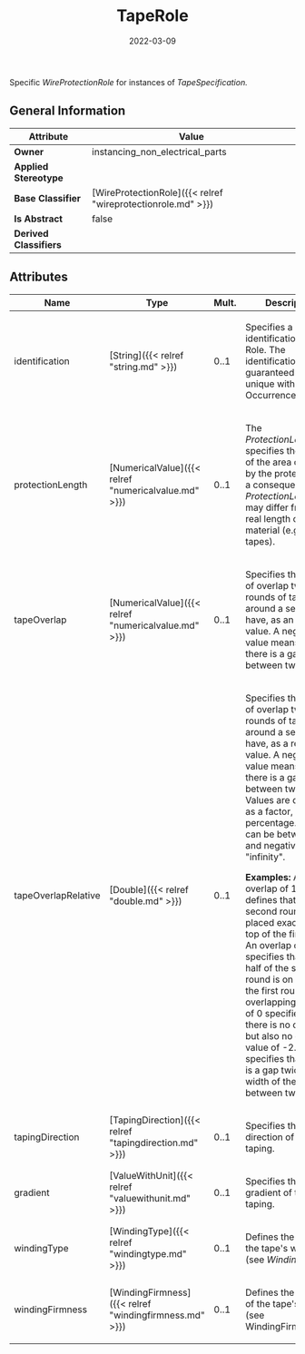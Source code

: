 ﻿---
title: TapeRole
toc: false
type: specs
date: "2022-03-09"
draft: false
specification: VEC
version: 2.0.0
documentType: "Recommendation"
elementType: Class
classes:
  - TapeRole
menu_name: vec-2.0.0
---
<p> Specific <i>WireProtectionRole </i>for instances of <i>TapeSpecification.</i>      </p>

## General Information

| Attribute               | Value |
|-------------------------|-------|
| **Owner**               | instancing_non_electrical_parts |
| **Applied Stereotype**  |   |
| **Base Classifier**     | [WireProtectionRole]({{< relref "wireprotectionrole.md" >}})<br/>  |
| **Is Abstract**         | false |
| **Derived Classifiers** |   |

## Attributes
|  Name  |  Type  |  Mult.  |  Description  |  Owning Classifier  |
|--------|--------|---------|---------------|--------------|
|identification | [String]({{< relref "string.md" >}}) | 0..1 | <p> Specifies a unique identification of the Role. The identification is guaranteed to be unique within the OccurrenceOrUsage.      </p> | [Role]({{< relref "role.md" >}}) |
|protectionLength | [NumericalValue]({{< relref "numericalvalue.md" >}}) | 0..1 | <p> The <i>ProtectionLength</i> specifies the length of the area covered by the protection. As a consequence, the <i>ProtectionLength</i> may differ from the real length of the material (e.g. for tapes).      </p> | [WireProtectionRole]({{< relref "wireprotectionrole.md" >}}) |
|tapeOverlap | [NumericalValue]({{< relref "numericalvalue.md" >}}) | 0..1 | <p> Specifies the amount of overlap two rounds of taping around a segment have, as an absolute value. A negative value means, that there is a gap between two rounds.      </p> | [TapeRole]({{< relref "taperole.md" >}}) |
|tapeOverlapRelative | [Double]({{< relref "double.md" >}}) | 0..1 | <p> Specifies the amount of overlap two rounds of taping around a segment have, as a relative value. A negative value means, that there is a gap between two rounds. Values are defined as a factor, not as a percentage. Values can be between 1.0 and negative &quot;infinity&quot;.      </p>      <p> <b>Examples:</b> An overlap of 1.0 defines that the second round is placed exactly on top of the first one. An overlap of 0.5 specifies that one half of the second round is on top of the first round (50% overlapping), a value of 0 specifies, that there is no overlap, but also no gap. A value of -2.0 specifies that there is a gap twice the width of the tape between two rounds.      </p> | [TapeRole]({{< relref "taperole.md" >}}) |
|tapingDirection | [TapingDirection]({{< relref "tapingdirection.md" >}}) | 0..1 | <p>Specifies the direction of the taping. </p> | [TapeRole]({{< relref "taperole.md" >}}) |
|gradient | [ValueWithUnit]({{< relref "valuewithunit.md" >}}) | 0..1 | <p>Specifies the gradient of the taping. </p> | [TapeRole]({{< relref "taperole.md" >}}) |
|windingType | [WindingType]({{< relref "windingtype.md" >}}) | 0..1 | <p> Defines the type of the tape's winding (see <i>WindingType</i>).      </p> | [TapeRole]({{< relref "taperole.md" >}}) |
|windingFirmness | [WindingFirmness]({{< relref "windingfirmness.md" >}}) | 0..1 | <p> Defines the firmness of the tape's winding (see WindingFirmness).      </p> | [TapeRole]({{< relref "taperole.md" >}}) |

